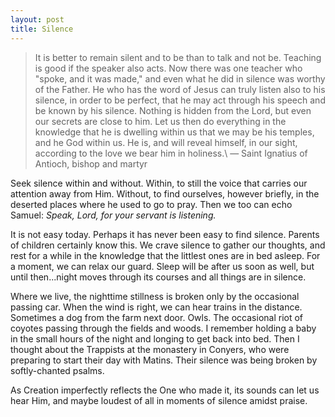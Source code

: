 ```yaml
---
layout: post
title: Silence
---
```

>It is better to remain silent and to be than to talk and not be. Teaching is good if the speaker also acts. Now there was one teacher who "spoke, and it was made," and even what he did in silence was worthy of the Father. He who has the word of Jesus can truly listen also to his silence, in order to be perfect, that he may act through his speech and be known by his silence. Nothing is hidden from the Lord, but even our secrets are close to him. Let us then do everything in the knowledge that he is dwelling within us that we may be his temples, and he God within us. He is, and will reveal himself, in our sight, according to the love we bear him in holiness.\\
&mdash; Saint Ignatius of Antioch, bishop and martyr

Seek silence within and without. Within, to still the voice that carries our attention away from Him. Without, to find ourselves, however briefly, in the deserted places where he used to go to pray. Then we too can echo Samuel: _Speak, Lord, for your servant is listening._

It is not easy today. Perhaps it has never been easy to find silence. Parents of children certainly know this. We crave silence to gather our thoughts, and rest for a while in the knowledge that the littlest ones are in bed asleep. For a moment, we can relax our guard. Sleep will be after us soon as well, but until then...night moves through its courses and all things are in silence.

Where we live, the nighttime stillness is broken only by the occasional passing car. When the wind is right, we can hear trains in the distance. Sometimes a dog from the farm next door. Owls. The occasional riot of coyotes passing through the fields and woods. I remember holding a baby in the small hours of the night and longing to get back into bed. Then I thought about the Trappists at the monastery in Conyers, who were preparing to start their day with Matins. Their silence was being broken by softly-chanted psalms.

As Creation imperfectly reflects the One who made it, its sounds can let us hear Him, and maybe loudest of all in moments of silence amidst praise.
